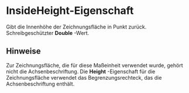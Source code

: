 
# InsideHeight-Eigenschaft

Gibt die Innenhöhe der Zeichnungsfläche in Punkt zurück. Schreibgeschützter  **Double** -Wert.


## Hinweise

Zur Zeichnungsfläche, die für diese Maßeinheit verwendet wurde, gehört nicht die Achsenbeschriftung. Die  **Height** -Eigenschaft für die Zeichnungsfläche verwendet das Begrenzungsrechteck, das die Achsenbeschriftung enthält.

